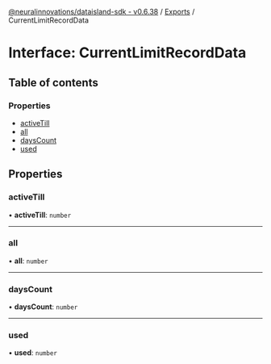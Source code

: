 [@neuralinnovations/dataisland-sdk - v0.6.38](../../README.md) / [Exports](../modules.md) / CurrentLimitRecordData

# Interface: CurrentLimitRecordData

## Table of contents

### Properties

- [activeTill](CurrentLimitRecordData.md#activetill)
- [all](CurrentLimitRecordData.md#all)
- [daysCount](CurrentLimitRecordData.md#dayscount)
- [used](CurrentLimitRecordData.md#used)

## Properties

### activeTill

• **activeTill**: `number`

___

### all

• **all**: `number`

___

### daysCount

• **daysCount**: `number`

___

### used

• **used**: `number`

